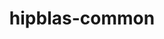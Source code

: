 ---
title: "hipblas-common"
layout: cache
categories: [package, develop]
meta: {"compilers": ["none"], "num_specs": 9, "num_specs_by_stack": {"e4s": 3, "ml-linux-x86_64-rocm": 6, "root": 9}, "oss": ["ubuntu22.04", "ubuntu24.04"], "platforms": ["linux"], "stacks": ["e4s", "ml-linux-x86_64-rocm", "root"], "targets": ["x86_64_v3"], "versions": ["6.3.3", "6.4.3"]}
spec_details: [{"compiler": "none", "hash": "7k7ugtmyf6mloiimyue4jk7p24coaebz", "os": "ubuntu24.04", "platform": "linux", "size": "-", "stacks": ["ml-linux-x86_64-rocm", "root"], "target": "x86_64_v3", "variants": ["build_system=cmake", "build_type=Release", "generator=make", "~ipo"], "versions": ["6.3.3"]}, {"compiler": "none", "hash": "bk4n3nuapekakxmdlawnu6law3elqz7t", "os": "ubuntu22.04", "platform": "linux", "size": "-", "stacks": ["e4s", "root"], "target": "x86_64_v3", "variants": ["build_system=cmake", "build_type=Release", "generator=make", "~ipo"], "versions": ["6.4.3"]}, {"compiler": "none", "hash": "j2at76vcshfitgayg3y5u2d4qihke7cx", "os": "ubuntu24.04", "platform": "linux", "size": "-", "stacks": ["ml-linux-x86_64-rocm", "root"], "target": "x86_64_v3", "variants": ["build_system=cmake", "build_type=Release", "generator=make", "~ipo"], "versions": ["6.3.3"]}, {"compiler": "none", "hash": "n5aw35u6qnsnluum4swgq57nktx2bkar", "os": "ubuntu24.04", "platform": "linux", "size": "-", "stacks": ["ml-linux-x86_64-rocm", "root"], "target": "x86_64_v3", "variants": ["build_system=cmake", "build_type=Release", "generator=make", "~ipo"], "versions": ["6.3.3"]}, {"compiler": "none", "hash": "ph3nimtqqdxgiledht4cidl5y7amwwxr", "os": "ubuntu24.04", "platform": "linux", "size": "-", "stacks": ["ml-linux-x86_64-rocm", "root"], "target": "x86_64_v3", "variants": ["build_system=cmake", "build_type=Release", "generator=make", "~ipo"], "versions": ["6.4.3"]}, {"compiler": "none", "hash": "q7jc3uksbofbynwyjfenemjtl5qurjux", "os": "ubuntu24.04", "platform": "linux", "size": "-", "stacks": ["ml-linux-x86_64-rocm", "root"], "target": "x86_64_v3", "variants": ["build_system=cmake", "build_type=Release", "generator=make", "~ipo"], "versions": ["6.4.3"]}, {"compiler": "none", "hash": "rv6k7li2huxymc2azjqrrkypfdkfyb56", "os": "ubuntu24.04", "platform": "linux", "size": "-", "stacks": ["ml-linux-x86_64-rocm", "root"], "target": "x86_64_v3", "variants": ["build_system=cmake", "build_type=Release", "generator=make", "~ipo"], "versions": ["6.4.3"]}, {"compiler": "none", "hash": "t6e2tgypiqadjoc76naizeo75qizp4s6", "os": "ubuntu22.04", "platform": "linux", "size": "-", "stacks": ["e4s", "root"], "target": "x86_64_v3", "variants": ["build_system=cmake", "build_type=Release", "generator=make", "~ipo"], "versions": ["6.4.3"]}, {"compiler": "none", "hash": "uedqx3vh57dlp4ixwqdqrwfa67f5n6rb", "os": "ubuntu22.04", "platform": "linux", "size": "-", "stacks": ["e4s", "root"], "target": "x86_64_v3", "variants": ["build_system=cmake", "build_type=Release", "generator=make", "~ipo"], "versions": ["6.4.3"]}]
---